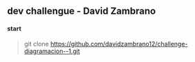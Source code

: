 ## dev challengue - David Zambrano

#### start

> git clone https://github.com/davidzambrano12/challenge-diagramacion--1.git